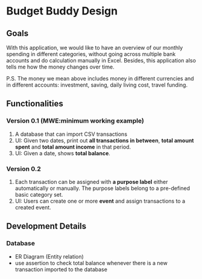 # Budget Buddy Design 

## Goals
With this application, we would like to have an overview of our monthly spending in different categories, without going across multiple bank accounts and do calculation manually in Excel. Besides, this application also tells me how the money changes over time.

P.S. The money we mean above includes money in different currencies and in different accounts: investment, saving, daily living cost, travel funding.

## Functionalities 
### Version 0.1 (MWE:minimum working example)
  1. A database that can import CSV transactions
  2. UI: Given two dates, print out **all transactions in between**, **total amount spent** and **total amount income** in that period.
  3. UI: Given a date, shows **total balance**.


### Version 0.2
   1. Each transaction can be assigned with **a purpose label** either automatically or manually. The purpose labels belong to a pre-defined basic category set. 
   2. UI: Users can create one or more **event** and assign transactions to a created event.

## Development Details

### Database
- ER Diagram (Entity relation)
- use assertion to check total balance whenever there is a new transaction imported to the database 
